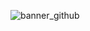 <!-- Hi there 👋 -->
![banner_github](https://user-images.githubusercontent.com/51045627/130610349-45eef680-8c07-44e8-9bf1-5728e30ac739.png)

<!--
**telma-ribeiro/telma-ribeiro** is a ✨ _special_ ✨ repository because its `README.md` (this file) appears on your GitHub profile.

Here are some ideas to get you started:

- 🔭 I’m currently working on ...
- 🌱 I’m currently learning ...
- 👯 I’m looking to collaborate on ...
- 🤔 I’m looking for help with ...
- 💬 Ask me about ...
- 📫 How to reach me: ...
- 😄 Pronouns: ...
- ⚡ Fun fact: ...
-->
